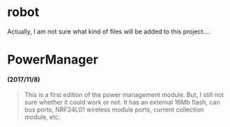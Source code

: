 # robot
Actually, I am not sure what kind of files will be added to this project....

# PowerManager
#### (2017/11/8)
>This is a first edition of the power management module. But, I still not sure whether it could work or not. It has an external 16Mb flash, can bus ports, NRF24L01 wireless module ports, current collection module, etc.

